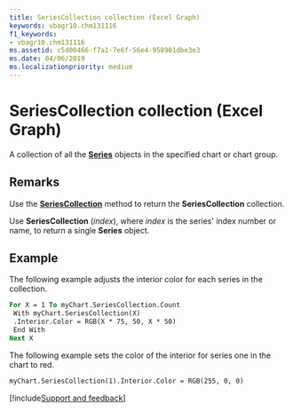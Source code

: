 ```yaml
---
title: SeriesCollection collection (Excel Graph)
keywords: vbagr10.chm131116
f1_keywords:
- vbagr10.chm131116
ms.assetid: c5d00466-f7a1-7e6f-56e4-958901dbe3e3
ms.date: 04/06/2019
ms.localizationpriority: medium
---
```



# SeriesCollection collection (Excel Graph)

A collection of all the **[Series](Excel.Series-graph-object.md)** objects in the specified chart or chart group.


## Remarks

Use the **[SeriesCollection](excel.seriescollection-graph-method.md)** method to return the **SeriesCollection** collection. 

Use **SeriesCollection** (_index_), where _index_ is the series' index number or name, to return a single **Series** object. 

## Example

The following example adjusts the interior color for each series in the collection.

```vb
For X = 1 To myChart.SeriesCollection.Count 
 With myChart.SeriesCollection(X) 
 .Interior.Color = RGB(X * 75, 50, X * 50) 
 End With 
Next X
```

The following example sets the color of the interior for series one in the chart to red.

```vb
myChart.SeriesCollection(1).Interior.Color = RGB(255, 0, 0)
```

[!include[Support and feedback](~/includes/feedback-boilerplate.md)]